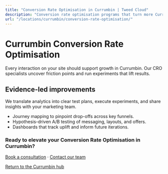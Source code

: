 ```yaml
---
title: "Conversion Rate Optimisation in Currumbin | Tweed Cloud"
description: "Conversion rate optimisation programs that turn more Currumbin visitors into customers."
url: "/locations/currumbin/conversion-rate-optimisation/"
---
```


# Currumbin Conversion Rate Optimisation

Every interaction on your site should support growth in Currumbin. Our CRO specialists uncover friction points and run experiments that lift results.

## Evidence-led improvements

We translate analytics into clear test plans, execute experiments, and share insights with your marketing team.

- Journey mapping to pinpoint drop-offs across key funnels.
- Hypothesis-driven A/B testing of messaging, layouts, and offers.
- Dashboards that track uplift and inform future iterations.

### Ready to elevate your Conversion Rate Optimisation in Currumbin?

[Book a consultation](/consultation/) · [Contact our team](/contact/)

[Return to the Currumbin hub](/locations/currumbin/)
